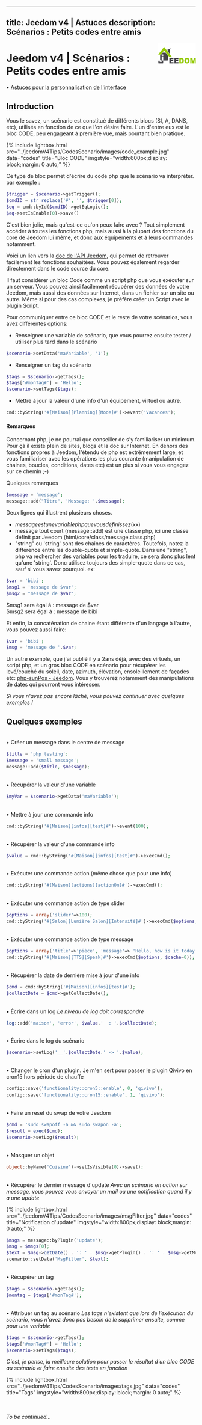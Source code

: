 

---
title: Jeedom v4 | Astuces
description: Scénarios : Petits codes entre amis
---

<img align="right" src="../../images/logo-jeedom.png" width="100">

# Jeedom v4 | Scénarios : Petits codes entre amis

• [Astuces pour la personnalisation de l'interface](https://kiboost.github.io/jeedom_docs/jeedomV4Tips/Interface/fr_FR/)

## Introduction

Vous le savez, un scénario est constitué de différents blocs (SI, A, DANS, etc), utilisés en fonction de ce que l'on désire faire.
L'un d'entre eux est le bloc CODE, peu engageant à première vue, mais pourtant bien pratique.

{% include lightbox.html src="../jeedomV4Tips/CodesScenario/images/code_example.jpg" data="codes" title="Bloc CODE" imgstyle="width:600px;display: block;margin: 0 auto;" %}

Ce type de bloc permet d'écrire du code php que le scénario va interpréter. par exemple :

```php
$trigger = $scenario->getTrigger();
$cmdID = str_replace('#', '', $trigger[0]);
$eq = cmd::byId($cmdID)->getEqLogic();
$eq->setIsEnable(0)->save()
```

C'est bien jolie, mais qu'est-ce qu'on peux faire avec ? Tout simplement accéder à toutes les fonctions php, mais aussi à la plupart des fonctions du core de Jeedom lui même, et donc aux équipements et à leurs commandes notamment.

Voici un lien vers la [doc de l'API Jeedom](https://jeedom.github.io/documentation/phpdoc/), qui permet de retrouver facilement les fonctions souhaitées. Vous pouvez également regarder directement dans le code source du core.


Il faut considérer un bloc Code comme un script php que vous exécuter sur un serveur. Vous pouvez ainsi facilement récupérer des données de votre Jeedom, mais aussi des données sur Internet, dans un fichier sur un site ou autre. Même si pour des cas complexes, je préfère créer un Script avec le plugin Script.

Pour communiquer entre ce bloc CODE et le reste de votre scénarios, vous avez différentes options:

- Renseigner une variable de scénario, que vous pourrez ensuite tester / utiliser plus tard dans le scénario
```php
$scenario->setData('maVariable', '1');
```
- Renseigner un tag du scénario
```php
$tags = $scenario->getTags();
$tags['#monTag#'] = 'Hello';
$scenario->setTags($tags);
```
- Mettre à jour la valeur d'une info d'un équipement, virtuel ou autre.
```php
cmd::byString('#[Maison][Planning][Mode]#')->event('Vacances');
```

#### Remarques

Concernant php, je ne pourrai que conseiller de s'y familiariser un minimum. Pour çà il existe plein de sites, blogs et la doc sur Internet. En dehors des fonctions propres à Jeedom, l'étendu de php est extrêmement large, et vous familiariser avec les opérations les plus courante (manipulation de chaines, boucles, conditions, dates etc) est un plus si vous vous engagez sur ce chemin ;-)

Quelques remarques
```php
$message = 'message';
message::add("Titre", 'Message: '.$message);
```
Deux lignes qui illustrent plusieurs choses.
- $message est une variable php que vous définissez ($xx)
- message tout court (message::add) est une classe php, ici une classe définit par Jeedom (html/core/class/message.class.php)
- "string" ou 'string' sont des chaines de caractères. Toutefois, notez la différence entre les double-quote et simple-quote. Dans une "string", php va rechercher des variables pour les traduire, ce sera donc plus lent qu'une 'string'. Donc utilisez toujours des simple-quote dans ce cas, sauf si vous savez pourquoi.
ex:
```php
$var = 'bibi';
$msg1 = 'message de $var';
$msg2 = "message de $var";
```
$msg1 sera égal à : message de $var<br/>
$msg2 sera égal à : message de bibi

Et enfin, la concaténation de chaine étant différente d'un langage à l'autre, vous pouvez aussi faire:
```php
$var = 'bibi';
$msg = 'message de '.$var;
```

Un autre exemple, que j'ai publié il y a 2ans déjà, avec des virtuels, un script php, et un gros bloc CODE en scénario pour récupérer les levé/couché du soleil, date, azimuth, élévation, ensoleillement de façades etc: [php-sunPos - Jeedom](https://github.com/KiboOst/php-sunPos/tree/master/Jeedom). Vous y trouverez notamment des manipulations de dates qui pourront vous intéresser.


*Si vous n'avez pas encore lâché, vous pouvez continuer avec quelques exemples !*

## Quelques exemples

<br/>• Créer un message dans le centre de message
```php
$title = 'php testing';
$message = 'small message';
message::add($title, $message);
```

<br/>• Récupérer la valeur d'une variable
```php
$myVar = $scenario->getData('maVariable');
```

<br/>• Mettre à jour une commande info
```php
cmd::byString('#[Maison][infos][test]#')->event(100);
```

<br/>• Récupérer la valeur d'une commande info
```php
$value = cmd::byString('#[Maison][infos][test]#')->execCmd();
```

<br/>• Exécuter une commande action (même chose que pour une info)
```php
cmd::byString('#[Maison][actions][actionOn]#')->execCmd();
```

<br/>• Exécuter une commande action de type slider
```php
$options = array('slider'=>100);
cmd::byString('#[Salon][Lumière Salon][Intensité]#')->execCmd($options, $cache=0));
```

<br/>• Exécuter une commande action de type message
```php
$options = array('title'=>'pièce', 'message'=> 'Hello, how is it today ?');
cmd::byString('#[Maison][TTS][Speak]#')->execCmd($options, $cache=0));
```

<br/>• Récupérer la date de dernière mise à jour d'une info
```php
$cmd = cmd::byString('#[Maison][infos][test]#');
$collectDate = $cmd->getCollectDate();
```

<br/>• Écrire dans un log
*Le niveau de log doit correspondre*
```php
log::add('maison', 'error', $value.'  : '.$collectDate);
```

<br/>• Écrire dans le log du scénario
```php
$scenario->setLog('__'.$collectDate.' -> '.$value);
```

<br/>• Changer le cron d'un plugin. Je m'en sert pour passer le plugin Qivivo en cron15 hors période de chauffe
```php
config::save('functionality::cron5::enable', 0, 'qivivo');
config::save('functionality::cron15::enable', 1, 'qivivo');
```

<br/>• Faire un reset du swap de votre Jeedom
```php
$cmd = 'sudo swapoff -a && sudo swapon -a';
$result = exec($cmd);
$scenario->setLog($result);
```

<br/>• Masquer un objet
```php
object::byName('Cuisine')->setIsVisible(0)->save();
```

<br/>• Récupérer le dernier message d'update
*Avec un scénario en action sur message, vous pouvez vous envoyer un mail ou une notification quand il y a une update*

{% include lightbox.html src="../jeedomV4Tips/CodesScenario/images/msgFilter.jpg" data="codes" title="Notification d'update" imgstyle="width:800px;display: block;margin: 0 auto;" %}

```php
$msgs = message::byPlugin('update');
$msg = $msgs[0];
$text = $msg->getDate() . ': ' . $msg->getPlugin() . ': ' . $msg->getMessage();
scenario::setData('MsgFilter', $text);
```

<br/>• Récupérer un tag
```php
$tags = $scenario->getTags();
$montag = $tags['#monTag#'];
```

<br/>• Attribuer un tag au scénario
*Les tags n'existent que lors de l’exécution du scénario, vous n'avez donc pas besoin de le supprimer ensuite, comme pour une variable*
```php
$tags = $scenario->getTags();
$tags['#monTag#'] = 'Hello';
$scenario->setTags($tags);
```
*C'est, je pense, la meilleure solution pour passer le résultat d'un bloc CODE au scénario et faire ensuite des tests en fonction*

{% include lightbox.html src="../jeedomV4Tips/CodesScenario/images/tags.jpg" data="codes" title="Tags" imgstyle="width:800px;display: block;margin: 0 auto;" %}

<br/><br/>
*To be continued...*

